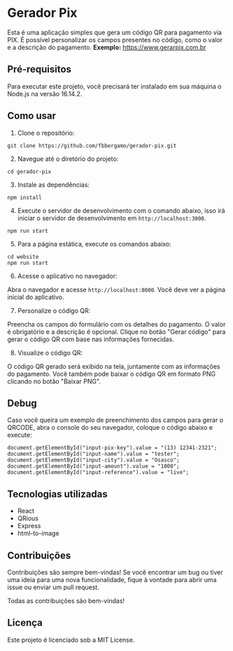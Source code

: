 # Gerador Pix

Esta é uma aplicação simples que gera um código QR para pagamento via PIX. É possível personalizar os campos presentes no código, como o valor e a descrição do pagamento.
**Exemplo:** https://www.gerarpix.com.br

## Pré-requisitos

Para executar este projeto, você precisará ter instalado em sua máquina o Node.js na versão 16.14.2.

## Como usar

1. Clone o repositório:

```
git clone https://github.com/fbbergamo/gerador-pix.git
```

2. Navegue até o diretório do projeto:

```
cd gerador-pix
```

3. Instale as dependências:

```
npm install
```

4. Execute o servidor de desenvolvimento com o comando abaixo, isso irá iniciar o servidor de desenvolvimento em `http://localhost:3000`.

```
npm run start
```

5. Para a página estática, execute os comandos abaixo:

```
cd website
npm run start
```

6. Acesse o aplicativo no navegador:

Abra o navegador e acesse `http://localhost:8000`. Você deve ver a página inicial do aplicativo.

7. Personalize o código QR:

Preencha os campos do formulário com os detalhes do pagamento. O valor é obrigatório e a descrição é opcional. Clique no botão "Gerar código" para gerar o código QR com base nas informações fornecidas.

8. Visualize o código QR:

O código QR gerado será exibido na tela, juntamente com as informações do pagamento. Você também pode baixar o código QR em formato PNG clicando no botão "Baixar PNG".

## Debug

Caso você queira um exemplo de preenchimento dos campos para gerar o QRCODE, abra o console do seu navegador, coloque o código abaixo e execute:

```
document.getElementById("input-pix-key").value = "(13) 12341-2321";
document.getElementById("input-name").value = "tester";
document.getElementById("input-city").value = "Osasco";
document.getElementById("input-amount").value = "1000";
document.getElementById("input-reference").value = "live";
```

## Tecnologias utilizadas

- React
- QRious
- Express
- html-to-image

## Contribuições

Contribuições são sempre bem-vindas! Se você encontrar um bug ou tiver uma ideia para uma nova funcionalidade, fique à vontade para abrir uma issue ou enviar um pull request.

Todas as contribuições são bem-vindas!

## Licença

Este projeto é licenciado sob a MIT License.
